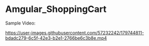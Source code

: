 # Amgular_ShoppingCart
Sample Video:

https://user-images.githubusercontent.com/57232242/179744811-bdadc279-6c5f-42e3-b2e1-2766be6c3b8e.mp4

